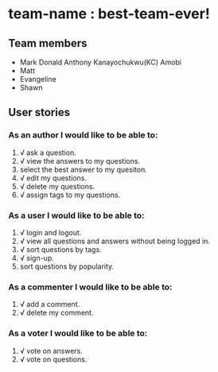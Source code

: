 
# team-name : best-team-ever!

## Team members
* Mark Donald Anthony Kanayochukwu(KC) Amobi
* Matt
* Evangeline
* Shawn

## User stories ##

### As an author I would like to be able to:
1. √ ask a question.
2. √ view the answers to my questions.
3. select the best answer to my quesiton.
4. √ edit my questions.
5. √ delete my questions.
6. √ assign tags to my questions.

### As a user I would like to be able to:
1. √ login and logout.
2. √ view all questions and answers without being logged in.
3. √ sort questions by tags.
4. √ sign-up.
5. sort questions by popularity.

### As a commenter I would like to be able to:
1. √ add a comment.
3. √ delete my comment.

### As a voter I would like to be able to:
1. √ vote on answers.
2. √ vote on questions.


